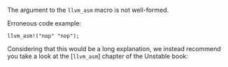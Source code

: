 The argument to the `llvm_asm` macro is not well-formed.

Erroneous code example:

```compile_fail,E0660
llvm_asm!("nop" "nop");
```

Considering that this would be a long explanation, we instead recommend you
take a look at the [`llvm_asm`] chapter of the Unstable book:

[llvm_asm]: https://doc.rust-lang.org/stable/unstable-book/library-features/llvm-asm.html
